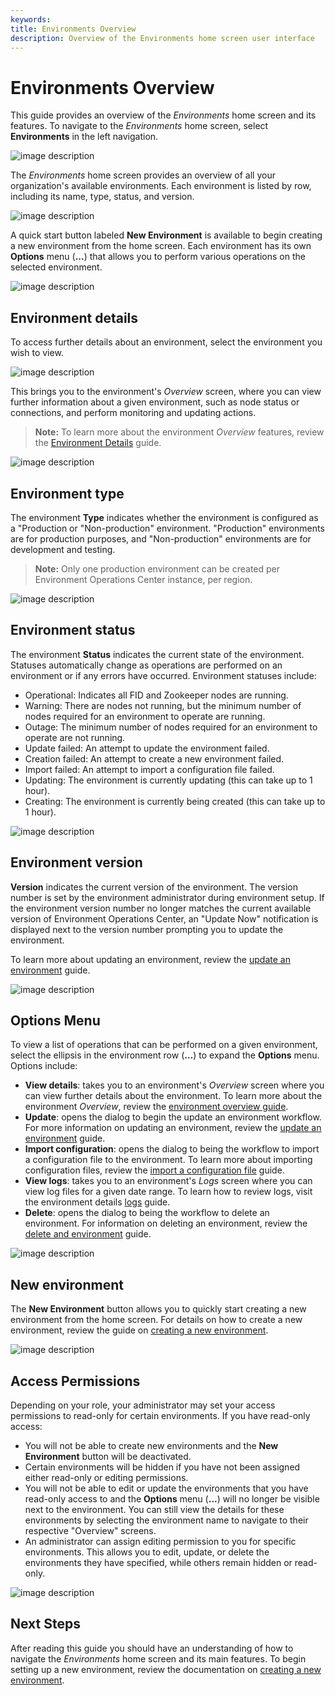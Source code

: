 ```yaml
---
keywords:
title: Environments Overview
description: Overview of the Environments home screen user interface
---
```

# Environments Overview

This guide provides an overview of the *Environments* home screen and its features. To navigate to the *Environments* home screen, select **Environments** in the left navigation.

![image description](images/env-left-nav.png)

The *Environments* home screen provides an overview of all your organization's available environments. Each environment is listed by row, including its name, type, status, and version.

![image description](images/environment-row.png)

A quick start button labeled **New Environment** is available to begin creating a new environment from the home screen. Each environment has its own **Options** menu (**...**) that allows you to perform various operations on the selected environment.

![image description](images/newenv-options.png)

## Environment details

To access further details about an environment, select the environment you wish to view. 

![image description](images/env-name.png)

This brings you to the environment's *Overview* screen, where you can view further information about a given environment, such as node status or connections, and perform monitoring and updating actions.

> **Note:** To learn more about the environment *Overview* features, review the [Environment Details](environments/environment-details/environment-details-ui.md) guide.

![image description](images/env-details-home.png)
  
## Environment type

The environment **Type** indicates whether the environment is configured as a "Production or "Non-production" environment. "Production" environments are for production purposes, and "Non-production" environments are for development and testing.

> **Note:** Only one production environment can be created per Environment Operations Center instance, per region.

![image description](images/env-type.png)

## Environment status

The environment **Status** indicates the current state of the environment. Statuses automatically change as operations are performed on an environment or if any errors have occurred. Environment statuses include:

- Operational: Indicates all FID and Zookeeper nodes are running.
- Warning: There are nodes not running, but the minimum number of nodes required for an environment to operate are running.
- Outage: The minimum number of nodes required for an environment to operate are not running.
- Update failed: An attempt to update the environment failed.
- Creation failed: An attempt to create a new environment failed.
- Import failed: An attempt to import a configuration file failed.
- Updating: The environment is currently updating (this can take up to 1 hour).
- Creating: The environment is currently being created (this can take up to 1 hour).

![image description](images/env-status.png)

## Environment version

**Version** indicates the current version of the environment. The version number is set by the environment administrator during environment setup. If the environment version number no longer matches the current available version of Environment Operations Center, an "Update Now" notification is displayed next to the version number prompting you to update the environment. 

To learn more about updating an environment, review the [update an environment](update-an-environment.md) guide.

![image description](images/env-version.png)

## Options Menu

To view a list of operations that can be performed on a given environment, select the ellipsis in the environment row (**...**) to expand the **Options** menu. Options include:

- **View details**: takes you to an environment's *Overview* screen where you can view further details about the environment. To learn more about the environment *Overview*, review the [environment overview guide](../environment-details/environment-details-ui.md).
- **Update**: opens the dialog to begin the update an environment workflow. For more information on updating an environment, review the [update an environment](update-an-environment.md) guide.
- **Import configuration**: opens the dialog to being the workflow to import a configuration file to the environment. To learn more about importing configuration files, review the [import a configuration file](import-configuration-file.md) guide.
- **View logs**: takes you to an environment's *Logs* screen where you can view log files for a given date range. To learn how to review logs, visit the environment details [logs](../environment-details/environment-logs.md) guide.
- **Delete**: opens the dialog to being the workflow to delete an environment. For information on deleting an environment, review the [delete and environment](delete-an-environment.md) guide.

![image description](images/options-expanded.png)

## New environment

The **New Environment** button allows you to quickly start creating a new environment from the home screen. For details on how to create a new environment, review the guide on [creating a new environment](create-an-environment.md).

![image description](images/new-env-button.png)

## Access Permissions

Depending on your role, your administrator may set your access permissions to read-only for certain environments. If you have read-only access:

- You will not be able to create new environments and the **New Environment** button will be deactivated.
- Certain environments will be hidden if you have not been assigned either read-only or editing permissions.
- You will not be able to edit or update the environments that you have read-only access to and the **Options** menu (**...**) will no longer be visible next to the environment. You can still view the details for these environments by selecting the environment name to navigate to their respective "Overview" screens.
- An administrator can assign editing permission to you for specific environments. This allows you to edit, update, or delete the environments they have specified, while others remain hidden or read-only.

![image description](images/read-only.png)

## Next Steps

After reading this guide you should have an understanding of how to navigate the *Environments* home screen and its main features. To begin setting up a new environment, review the documentation on [creating a new environment](create-an-environment.md).
